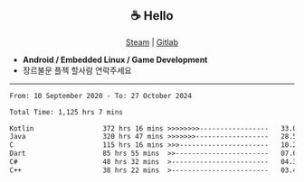 <h2 align="center"> ☕ Hello </h2>

<p align="center">
  <a href="https://steamcommunity.com/id/Niforances/">Steam</a> |
  <a href="https://gitlab.com/niforances">Gitlab</a>
</p>

 - **Android / Embedded Linux / Game Development**
 - 장르불문 플젝 할사람 연락주세요

------

<!--START_SECTION:waka-->

```txt
From: 10 September 2020 - To: 27 October 2024

Total Time: 1,125 hrs 7 mins

Kotlin                 372 hrs 16 mins >>>>>>>>-----------------   33.09 %
Java                   320 hrs 47 mins >>>>>>>------------------   28.51 %
C                      115 hrs 16 mins >>>----------------------   10.25 %
Dart                   85 hrs 55 mins  >>-----------------------   07.64 %
C#                     48 hrs 32 mins  >------------------------   04.31 %
C++                    38 hrs 22 mins  >------------------------   03.41 %
```

<!--END_SECTION:waka-->
